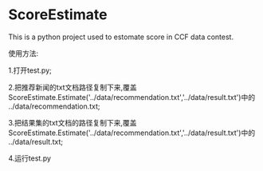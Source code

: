 ScoreEstimate
=============

This is a python project used to estomate  score in CCF data contest.

使用方法:

1.打开test.py;

2.把推荐新闻的txt文档路径复制下来,覆盖ScoreEstimate.Estimate('../data/recommendation.txt','../data/result.txt')中的
  ../data/recommendation.txt;
  
3.把结果集的txt文档的路径复制下来,覆盖ScoreEstimate.Estimate('../data/recommendation.txt','../data/result.txt')中的
  ../data/result.txt;
  
4.运行test.py
